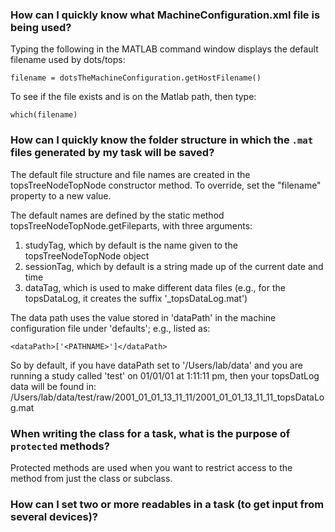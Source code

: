 ### How can I quickly know what MachineConfiguration.xml file is being used?
Typing the following in the MATLAB command window displays the default filename used by dots/tops:
```
filename = dotsTheMachineConfiguration.getHostFilename()
```
To see if the file exists and is on the Matlab path, then type:
```
which(filename)
```
### How can I quickly know the folder structure in which the `.mat` files generated by my task will be saved?
The default file structure and file names are created in the topsTreeNodeTopNode constructor method. To override, set the "filename" property to a new value.

The default names are defined by the static method topsTreeNodeTopNode.getFileparts, with three arguments:
1. studyTag, which by default is the name given to the topsTreeNodeTopNode object
2. sessionTag, which by default is a string made up of the current date and time
3. dataTag, which is used to make different data files (e.g., for the topsDataLog, it creates the suffix '_topsDataLog.mat')

The data path uses the value stored in 'dataPath' in the machine configuration file under 'defaults'; e.g., listed as:
```
<dataPath>['<PATHNAME>']</dataPath>
```
So by default, if you have dataPath set to '/Users/lab/data' and you are running a study called 'test' on 01/01/01 at 1:11:11 pm, then your topsDatLog data will be found in: /Users/lab/data/test/raw/2001_01_01_13_11_11/2001_01_01_13_11_11_topsDataLog.mat

### When writing the class for a task, what is the purpose of `protected` methods?
Protected methods are used when you want to restrict access to the method from just the class or subclass. 

### How can I set two or more readables in a task (to get input from several devices)? 